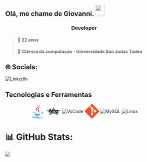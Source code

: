## Olá, me chame de Giovanni. <img src="https://media.giphy.com/media/hvRJCLFzcasrR4ia7z/giphy.gif" height="35px" width="30px">

<div align="center">
 
### Developer </div>

> #### 🎂 22 anos
> #### 📖:Ciência da computação - Universidade São Judas Tadeu

## 🌐 Socials:
[![LinkedIn](https://img.shields.io/badge/LinkedIn-%230077B5.svg?logo=linkedin&logoColor=white)](linkedin.com/in/giovanni-bernardes-figueiredo)

## Tecnologias e Ferramentas  <br>

<div align ="center" ="display: inline_block">
<img align="center" alt="JAVA" height="47px" width="47px" src="https://raw.githubusercontent.com/devicons/devicon/master/icons/java/java-original.svg">
<img align="center" alt="JAVA" height="47px" width="47px" src="https://raw.githubusercontent.com/devicons/devicon/master/icons/groovy/groovy-original.svg">
<img align="center" alt="VsCode" height="47px" width="47px" src="https://cdn.jsdelivr.net/gh/devicons/devicon/icons/vscode/vscode-original.svg">
<img align="center" alt="GIT" height="47px" width="47px" src="https://raw.githubusercontent.com/devicons/devicon/master/icons/git/git-plain.svg">
<img align="center" alt="MySQL" height="67px" width="67px" src="https://cdn.jsdelivr.net/gh/devicons/devicon/icons/mysql/mysql-original-wordmark.svg">
<img align="center" alt="Linux" height="57px" width="57px" src="https://cdn.jsdelivr.net/gh/devicons/devicon/icons/linux/linux-original.svg"></div>

# 📊 GitHub Stats:

![](https://github-readme-streak-stats.herokuapp.com/?user=GiovanniASBF&theme=tokyonight&hide_border=false)<br/>

<!--
**GiovanniASBF/GiovanniASBF** is a ✨ _special_ ✨ repository because its `README.md` (this file) appears on your GitHub profile.

Here are some ideas to get you started:

- 🔭 I’m currently working on ...
- 🌱 I’m currently learning ...
- 👯 I’m looking to collaborate on ...
- 🤔 I’m looking for help with ...
- 💬 Ask me about ...
- 📫 How to reach me: ...
- 😄 Pronouns: ...
- ⚡ Fun fact: ...
-->
